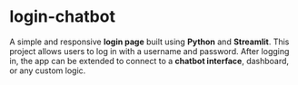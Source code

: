 # login-chatbot
A simple and responsive **login page** built using **Python** and **Streamlit**. This project allows users to log in with a username and password. After logging in, the app can be extended to connect to a **chatbot interface**, dashboard, or any custom logic.
